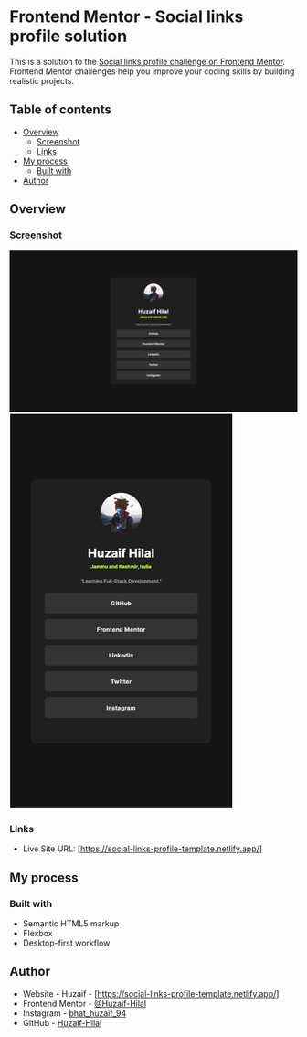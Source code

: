 # Frontend Mentor - Social links profile solution
This is a solution to the [Social links profile challenge on Frontend Mentor](https://www.frontendmentor.io/challenges/social-links-profile-UG32l9m6dQ). Frontend Mentor challenges help you improve your coding skills by building realistic projects. 

## Table of contents
- [Overview](#overview)
  - [Screenshot](#screenshot)
  - [Links](#links)
- [My process](#my-process)
  - [Built with](#built-with)
- [Author](#author)

## Overview
### Screenshot
![Desktop-Preview](Desktop-Preview.png)
![Mobile-Preview](Mobile-Preview.png)

### Links
- Live Site URL: [https://social-links-profile-template.netlify.app/]

## My process
### Built with
- Semantic HTML5 markup
- Flexbox
- Desktop-first workflow

## Author
- Website - Huzaif - [https://social-links-profile-template.netlify.app/]
- Frontend Mentor - [@Huzaif-Hilal](https://www.frontendmentor.io/profile/Huzaif-Hilal)
- Instagram - [bhat_huzaif_94](https://www.instagram.com/bhat_huzaif_94)
- GitHub - [Huzaif-Hilal](https://www.instagram.com/Huzaif-Hilal)
